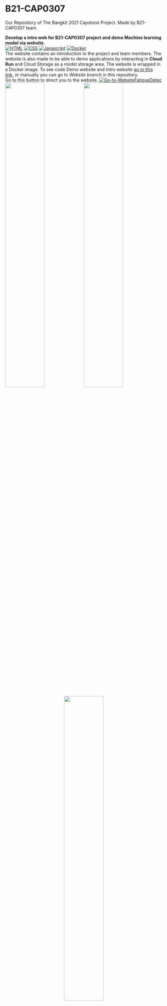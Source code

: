 # B21-CAP0307
Our Repository of The Bangkit 2021 Capstone Project. Made by B21-CAP0307 team.

__Develop a intro web for B21-CAP0307 project and demo Machine learning model via website.__<br>
   [![HTML](https://img.shields.io/badge/HTML5-E34F26?style=for-the-badge&logo=html5&logoColor=white)](https://html.com)
   [![CSS](https://img.shields.io/badge/CSS3-1572B6?style=for-the-badge&logo=css3&logoColor=white)](https://css.com)
   [![Javascript](https://img.shields.io/badge/JavaScript-F7DF1E?style=for-the-badge&logo=javascript&logoColor=black)](https://javascript.com)
   [![Docker](https://img.shields.io/badge/Docker-2CA5E0?style=for-the-badge&logo=docker&logoColor=white)](https://docker.com)
   <br>
   The website contains an introduction to the project and team members. The website is also made to be able to demo applications by interacting in __Cloud Run__ and Cloud Storage as a model storage area. The website is wrapped in a Docker image. To see code Demo website and Intro website [go to this link.](https://github.com/AdwityoSP/B21-CAP0307/tree/website) or manually you can go to _Website branch_ in this repository.
   <br>Go to this button to direct you to the website. 
   [![Go-to-WebsiteFatigueDetec](https://img.shields.io/badge/Made%20with-Markdown-1f425f.svg)](https://flaskapp-cr-v3-joiobrx3la-ue.a.run.app)<br>
<img src="https://user-images.githubusercontent.com/61272505/121395605-cdc06d80-c97c-11eb-99cf-354940da5ce6.png" width="50%" height="50%"><img src="https://user-images.githubusercontent.com/61272505/121395612-d2852180-c97c-11eb-8c8d-9a782edcae83.png" width="50%" height="50%">
<p align="center">
<img src="https://user-images.githubusercontent.com/61272505/121395625-d5801200-c97c-11eb-89c5-cb5b6c0c217a.png" width="50%" height="50%">
</p>
    
#### Connect with me: **Alexander Diva Grael Bangun** <br>  [![Alexanderdivv](https://img.shields.io/badge/GitHub-100000?style=for-the-badge&logo=github&logoColor=white)](https://github.com/Alexanderdivv) or `alexanderdivagraelbangun@gmail(dot)com`
  
